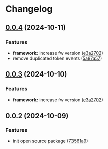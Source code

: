 # Changelog

## [0.0.4](https://github.com/i-am-bee/bee-observe-connector/compare/v0.0.2...v0.0.4) (2024-10-11)


### Features

* **framework:** increase fw version ([e3a2702](https://github.com/i-am-bee/bee-observe-connector/commit/e3a270223063c96cefc55bfe24811f271d05d0ed))
* remove duplicated token events ([5a87a57](https://github.com/i-am-bee/bee-observe-connector/commit/5a87a57468cb8066399f115f71377a94fc6cbda8))

## [0.0.3](https://github.com/i-am-bee/bee-observe-connector/compare/v0.0.2...v0.0.3) (2024-10-10)

### Features

- **framework:** increase fw version ([e3a2702](https://github.com/i-am-bee/bee-observe-connector/commit/e3a270223063c96cefc55bfe24811f271d05d0ed))

## 0.0.2 (2024-10-09)

### Features

- init open source package ([73561a9](https://github.com/i-am-bee/bee-observe-connector/commit/73561a9ed3c827a752602ff01f57ae5a0eb8b74f))

